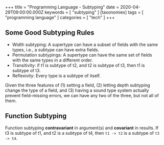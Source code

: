 +++
title = "Programming Language - Subtyping"
date = 2020-04-29T09:00:00.000Z
keywords = [ "subtyping" ]
[taxonomies]
tags = [ "programming language" ]
categories = [ "tech" ]
+++

## Some Good Subtyping Rules

* Width subtyping: A supertype can have a subset of fields with the same types, i.e., a subtype can have extra fields.
* Permutation subtypings: A supertype can have the same set of fields with the same types in a different order.
* Transitivity: if t1 is subtype of t2, and t2 is subtype of t3, then t1 is subtype of t3.
* Reflexivity: Every type is a subtype of itself.

Given the three features of (1) setting a field, (2) letting depth
subtyping change the type of a field, and (3) having a sound type system actually prevent field-missing errors, we can have any two of the three, but not all of them.

## Function Subtyping

Function subtyping **contravariant** in argument(s) and **covariant** in results.
If t3 is subtype of t1, and t2 is a subtype of t4, then `t1 -> t2` is a subtype of `t3 -> t4`.

